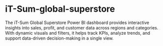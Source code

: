 # iT-Sum-global-superstore
The iT-Sum Global Superstore Power BI dashboard provides interactive insights into sales, profit, and customer data across regions and categories. With dynamic visuals and filters, it helps track KPIs, analyze trends, and support data-driven decision-making in a single view.
